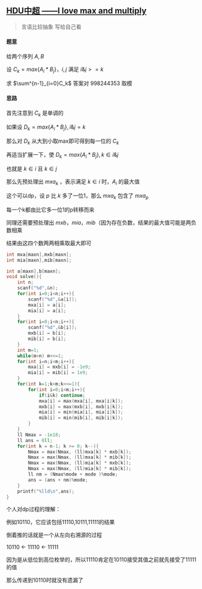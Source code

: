 ## [HDU中超 ——I love max and multiply](https://acm.dingbacode.com/showproblem.php?pid=6971)

> 言语比较抽象 写给自己看



#### 题意

给两个序列 $A,B$

设 $C_k = max\{A_i*B_j\}$​​ ，$i,j$​ 满足 $i\&j >= k$ 

求 $\sum^{n-1}_{i=0}C_k$​ 答案对 $998244353$ 取模



#### 思路

首先注意到 $C_k$ 是单调的

如果设 $D_k = max\{A_i*B_j\},i\&j=k$​

那么对 $D_k$ 从大到小取max即可得到每一位的 $C_k$

再适当扩展一下，使 $D_k = max\{A_i*B_j\},k∈i\&j$

也就是 $k∈i$​ 且  $k∈j$​ 

那么先预处理出 $mxa_k$ ，表示满足 $k∈i$ 时，$A_i$ 的最大值

这个可以dp，设 $p$  比 $k$ 多了一位1，那么 $mxa_k$ 包含了 $mxa_p$

每一个k都由比它多一位1的p转移而来

同理还需要预处理出 $mxb，mia，mib$​ （因为存在负数，结果的最大值可能是两负数相乘

结果由这四个数两两相乘取最大即可

```c++
int mxa[maxn],mxb[maxn];
int mia[maxn],mib[maxn];

int a[maxn],b[maxn];
void solve(){
    int n;
    scanf("%d",&n);
    for(int i=0;i<n;i++){
        scanf("%d",&a[i]);
        mxa[i] = a[i];
        mia[i] = a[i];
    }
    for(int i=0;i<n;i++){
        scanf("%d",&b[i]);
        mxb[i] = b[i];
        mib[i] = b[i];
    }
    int m=1;
    while(m<n) m<<=1;
    for(int i=n;i<m;i++){
        mxa[i] = mxb[i] = -1e9;
        mia[i] = mib[i] = 1e9;
    }
    for(int k=1;k<m;k<<=1){
        for(int i=0;i<m;i++){
            if(i&k) continue;
            mxa[i] = max(mxa[i], mxa[i|k]);
            mxb[i] = max(mxb[i], mxb[i|k]);
            mia[i] = min(mia[i], mia[i|k]);
            mib[i] = min(mib[i], mib[i|k]);
        }
    }
    ll Nmax = -1e18;
    ll ans = 0ll;
    for(int k = n-1; k >= 0; k--){
        Nmax = max(Nmax, (ll)mxa[k] * mxb[k]);
        Nmax = max(Nmax, (ll)mxa[k] * mib[k]);
        Nmax = max(Nmax, (ll)mia[k] * mxb[k]);
        Nmax = max(Nmax, (ll)mia[k] * mib[k]);
        ll nm = (Nmax%mode + mode )%mode;
        ans = (ans + nm)%mode;
    }
    printf("%lld\n",ans);
}
```



个人对dp过程的理解：

例如10110，它应该包括11110,10111,11111的结果

倒着推的话就是一个从左向右溯源的过程

10110 <- 11110 <- 11111

因为是从低位到高位枚举的，所以11110肯定在10110接受其值之前就先接受了11111的值

那么传递到10110时就没有遗漏了